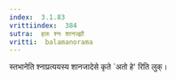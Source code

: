 ```yaml
---
index:  3.1.83
vrittiindex:  384
sutra:  हलः श्नः शानज्झौ
vritti:  balamanorama 
---
```


स्तभानेति श्नाप्रत्ययस्य शानजादेसे कृते `अतो हे' रिति लुक्। 

